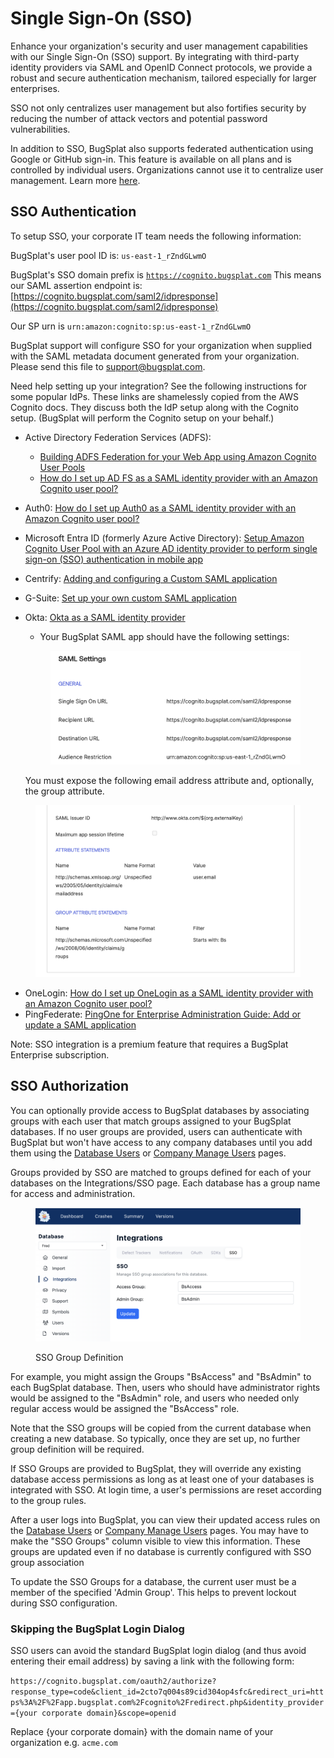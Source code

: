# Single Sign-On (SSO)

Enhance your organization's security and user management capabilities with our Single Sign-On (SSO) support. By integrating with third-party identity providers via SAML and OpenID Connect protocols, we provide a robust and secure authentication mechanism, tailored especially for larger enterprises.

SSO not only centralizes user management but also fortifies security by reducing the number of attack vectors and potential password vulnerabilities.&#x20;

In addition to SSO, BugSplat also supports federated authentication using Google or GitHub sign-in. This feature is available on all plans and is controlled by individual users. Organizations cannot use it to centralize user management.  Learn more [here](password-settings-and-reset-options/).

## SSO Authentication&#x20;

To setup SSO, your corporate IT team needs the following information:

BugSplat's user pool ID is: `us-east-1_rZndGLwmO`

BugSplat's SSO domain prefix is [`https://cognito.bugsplat.com`](https://cognito.bugsplat.com/) This means our SAML assertion endpoint is: [https://cognito.bugsplat.com/saml2/idpresponse](https://cognito.bugsplat.com/saml2/idpresponse)

Our SP urn is `urn:amazon:cognito:sp:us-east-1_rZndGLwmO`

BugSplat support will configure SSO for your organization when supplied with the SAML metadata document generated from your organization.  Please send this file to support@bugsplat.com.

Need help setting up your integration?  See the following instructions for some popular IdPs.  These links are shamelessly copied from the AWS Cognito docs.  They discuss both the IdP setup along with the Cognito setup.   (BugSplat will perform the Cognito setup on your behalf.)

* Active Directory Federation Services (ADFS):
  * [Building ADFS Federation for your Web App using Amazon Cognito User Pools](https://aws.amazon.com/blogs/mobile/building-adfs-federation-for-your-web-app-using-amazon-cognito-user-pools/)
  * [How do I set up AD FS as a SAML identity provider with an Amazon Cognito user pool?](https://aws.amazon.com/premiumsupport/knowledge-center/cognito-ad-fs-saml/)
* Auth0: [How do I set up Auth0 as a SAML identity provider with an Amazon Cognito user pool?](https://aws.amazon.com/premiumsupport/knowledge-center/auth0-saml-cognito-user-pool/)
* Microsoft Entra ID (formerly Azure Active Directory): [Setup Amazon Cognito User Pool with an Azure AD identity provider to perform single sign-on (SSO) authentication in mobile app](https://medium.com/@zippicoder/setup-aws-cognito-user-pool-with-an-azure-ad-identity-provider-to-perform-single-sign-on-sso-7ff5aa36fc2a)
* Centrify: [Adding and configuring a Custom SAML application](https://docs.centrify.com/Content/Applications/AppsCustom/AddConfigSAML.htm)
* G-Suite: [Set up your own custom SAML application](https://support.google.com/a/answer/6087519?hl=en)
*   Okta: [Okta as a SAML identity provider](https://repost.aws/knowledge-center/cognito-okta-saml-identity-provider)&#x20;

    * Your BugSplat SAML app should have the following settings:

    <figure><img src="../../.gitbook/assets/image (53).png" alt=""><figcaption></figcaption></figure>

    You must expose the following email address attribute and, optionally, the group attribute.

<figure><img src="../../.gitbook/assets/image (52).png" alt=""><figcaption></figcaption></figure>

* OneLogin: [How do I set up OneLogin as a SAML identity provider with an Amazon Cognito user pool?](https://aws.amazon.com/premiumsupport/knowledge-center/cognito-saml-onelogin/)
* PingFederate: [PingOne for Enterprise Administration Guide: Add or update a SAML application](https://documentation.pingidentity.com/pingone/employeeSsoAdminGuide/index.shtml#enableAppWithoutURL.html)

Note:  SSO integration is a premium feature that requires a BugSplat Enterprise subscription.

## SSO Authorization

You can optionally provide access to BugSplat databases by associating groups with each user that match groups assigned to your BugSplat databases.  If no user groups are provided, users can authenticate with BugSplat but won't have access to any company databases until you add them using the [Database Users](https://app.bugsplat.com/v2/database/users) or [Company Manage Users](https://app.bugsplat.com/v2/company/users) pages.&#x20;

Groups provided by SSO are matched to groups defined for each of your databases on the Integrations/SSO page.  Each database has a group name for access and administration.

<figure><img src="../../.gitbook/assets/image (1) (1) (1) (1) (1) (1) (1).png" alt=""><figcaption><p>SSO Group Definition</p></figcaption></figure>

For example, you might assign the Groups "BsAccess" and "BsAdmin" to each BugSplat database.  Then, users who should have administrator rights would be assigned to the "BsAdmin" role, and users who needed only regular access would be assigned the "BsAccess" role.

Note that the SSO groups will be copied from the current database when creating a new database.  So typically, once they are set up, no further group definition will be required.

If SSO Groups are provided to BugSplat, they will override any existing database access permissions as long as at least one of your databases is integrated with SSO.  At login time, a user's permissions are reset according to the group rules. &#x20;

After a user logs into BugSplat, you can view their updated access rules on the [Database Users](https://app.bugsplat.com/v2/database/users) or [Company Manage Users](https://app.bugsplat.com/v2/company/users) pages.  You may have to make the "SSO Groups" column visible to view this information.  These groups are updated even if no database is currently configured with SSO group association

To update the SSO Groups for a database, the current user must be a member of the specified 'Admin Group'.  This helps to prevent lockout during  SSO configuration. &#x20;

### Skipping the BugSplat Login Dialog

SSO users can avoid the standard BugSplat login dialog (and thus avoid entering their email address) by saving a link with the following form:

`https://cognito.bugsplat.com/oauth2/authorize?response_type=code&client_id=2cto7q004s89cid304op4sfc&redirect_uri=https%3A%2F%2Fapp.bugsplat.com%2Fcognito%2Fredirect.php&identity_provider={your corporate domain}&scope=openid`

Replace {your corporate domain} with the domain name of your organization e.g. `acme.com`

